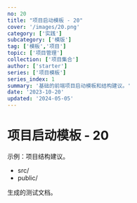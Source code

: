 ```yaml
---
no: 20
title: "项目启动模板 - 20"
cover: '/images/20.png'
category: ['实践']
subcategory: ['模版']
tag: ['模板','项目']
topic: ['项目管理']
collection: ['项目集合']
author: ['starter']
series: ['项目模板']
series_index: 1
summary: '基础的前端项目启动模板和结构建议。'
date: '2023-10-20'
updated: '2024-05-05'
---
```


# 项目启动模板 - 20

示例：项目结构建议。

- src/
- public/

生成的测试文档。
